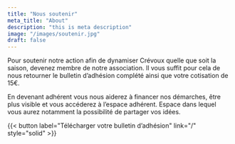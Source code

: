 ```yaml
---
title: "Nous soutenir"
meta_title: "About"
description: "this is meta description"
image: "/images/soutenir.jpg"
draft: false
---
```


Pour soutenir notre action afin de dynamiser Crévoux quelle que soit la saison, devenez membre de notre association. Il vous suffit pour cela de nous retourner le bulletin d’adhésion complété ainsi que votre cotisation de 15€.

En devenant adhérent vous nous aiderez à financer nos démarches, être plus visible et vous accéderez à l’espace adhérent.
Espace dans lequel vous aurez notamment la possibilité de partager vos idées.

{{< button label="Télécharger votre bulletin d’adhésion" link="/" style="solid" >}}
